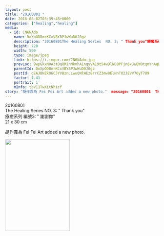 ```yaml
---
layout: post
title: "20160801 " 
date: 2016-08-02T03:39:43+0000 
categories: ["healing","healing"] 
media:
  - id: CN6NAdo
    name: DoXpODBmrKCxVBYBPJwWuD0J0gz
    description: "20160801The Healing Series  NO. 3; " Thank you"療癒系列 編號3;  " 謝謝你"21 x 30 cm"   
    height: 720
    width: 509
    type: image/jpeg
    link: https://i.imgur.com/CN6NAdo.jpg
    prevLoc: 9wpGkxM0A3tOqRRJnMkmhA1nqyvA19t54wDlND8PFjn6xJwEW0tqmYnAqPqMuAGo2Eq18ZS41W0N5ZGwcoNQYr5zzghj40lk6MQOI8k3NlEWjzurqjE5BWypiJRygxnWQ7T84Z21lL59F02K03wMOkhQ1L7B1ZoLsNlMLNZgYmF7GGzZ0YvQH9Pp4DD2jRSYqX8w2BkJulVRgVLGZNfKyR7PjqwQuAvqVGvW1vSjWG2LqBO9trE5xDWNK5f2LXMEgxZ6hMX
    parentId: DoXpODBmrKCxVBYBPJwWuD0J0gz
    postId: gEAJBNZkOGCJYVBznLLwuQNlWEz8rrCZ3mw8ElNnTO2JEVV7OyT7O9
    factor: 1.41
    portrait: 1
    mInfo: tbV11TwXitNhicf
story: "胡作霏為 Fei Fei Art added a new photo."  message: "20160801  The Healing Series  NO. 3; " Thank you"  療癒系列 編號3;  " 謝謝你"  21 x 30 cm"
---
```


20160801  
The Healing Series  NO. 3: " Thank you"  
療癒系列 編號3:  " 謝謝你"  
21 x 30 cm
 
 
[//]: #story:
胡作霏為 Fei Fei Art added a new photo.


[//]: #media:  
<a href="https://i.imgur.com/CN6NAdo.jpg"><img src="https://i.imgur.com/CN6NAdo.jpg" height="300" width="212" /></a> 
 
